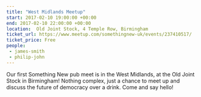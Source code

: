 ```yaml
---
title: "West Midlands Meetup"
start: 2017-02-10 19:00:00 +00:00
end: 2017-02-10 22:00:00 +00:00
location:  Old Joint Stock, 4 Temple Row, Birmingham
ticket_url: https://www.meetup.com/somethingnew-uk/events/237410517/
ticket_price: Free
people:
 - james-smith
 - philip-john
---
```


Our first Something New pub meet is in the West Midlands, at the Old Joint Stock in Birmingham! Nothing complex, just a chance to meet up and discuss the future of democracy over a drink. Come and say hello!